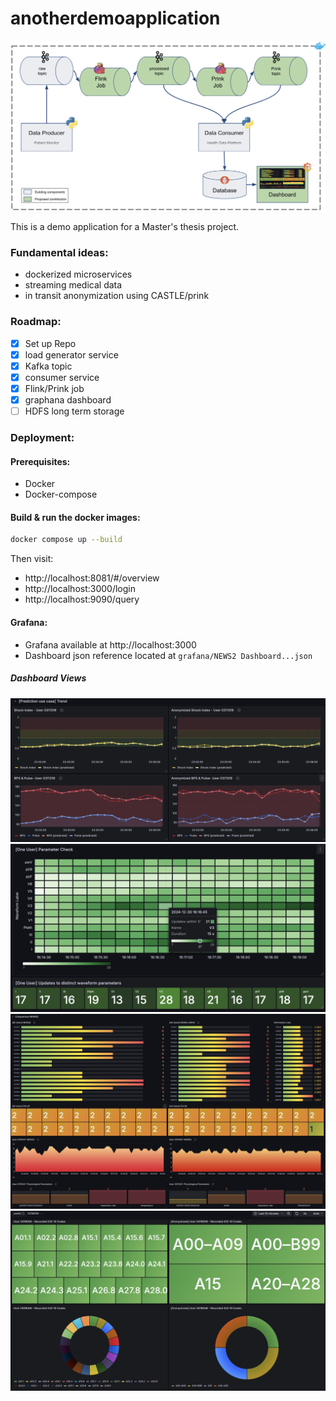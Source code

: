 # anotherdemoapplication

![](else/architecture_prink.png)

This is a demo application for a Master's thesis project.
### Fundamental ideas:
- dockerized microservices
- streaming medical data
- in transit anonymization using CASTLE/prink

### Roadmap:
- [x] Set up Repo
- [x] load generator service
- [x] Kafka topic
- [x] consumer service
- [x] Flink/Prink job
- [x] graphana dashboard
- [ ] HDFS long term storage

### Deployment:

#### Prerequisites:
- Docker
- Docker-compose

#### Build & run the docker images:
```bash
docker compose up --build
```

Then visit:

- http://localhost:8081/#/overview
- http://localhost:3000/login
- http://localhost:9090/query

#### Grafana:
- Grafana available at http://localhost:3000
- Dashboard json reference located at ```grafana/NEWS2 Dashboard...json```

##### Dashboard Views
![](else/prediction.png)
![](else/parameter_check.png)
![](else/news2_dashboard_comp_2.png)
![](else/icd10_dashboard.png)



